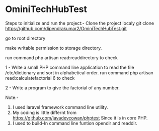# OminiTechHubTest

Steps to initialize and run the project:-
Clone the project localy git clone https://github.com/dipendrakumar2/OminiTechHubTest.git

go to root directory

make writable permission to storage directory.

run command php artisan read:readdirectory to check

 1 - Write a small PHP command line application to read the file /etc/dictionary and sort in alphabetical order.
run command php artisan read:calculatefactorial 6 to check

 2 - Write a program to give the factorial of any number. 
 
Note:- 
1. I used laravel framework command line utility.
2. My coding is little differnt from https://github.com/javadevcowan/phptest
Since it is in core PHP.
3. I used to build-In command line funtion opendir and readdir. 

